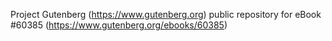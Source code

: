 Project Gutenberg (https://www.gutenberg.org) public repository for eBook #60385 (https://www.gutenberg.org/ebooks/60385)
